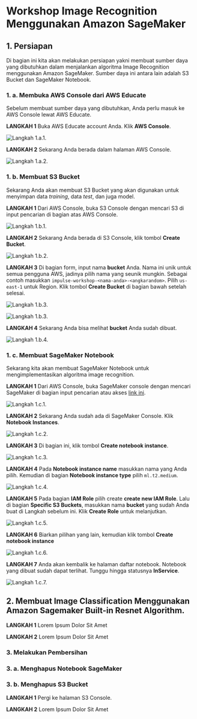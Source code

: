 # Workshop Image Recognition Menggunakan Amazon SageMaker

## 1. Persiapan

Di bagian ini kita akan melakukan persiapan yakni membuat sumber daya yang dibutuhkan dalam menjalankan algoritma Image Recognition menggunakan Amazon SageMaker. Sumber daya ini antara lain adalah S3 Bucket dan SageMaker Notebook. 

### 1. a. Membuka AWS Console dari AWS Educate

Sebelum membuat sumber daya yang dibutuhkan, Anda perlu masuk ke AWS Console lewat AWS Educate.

**LANGKAH 1** Buka AWS Educate account Anda. Klik **AWS Console**.

![Langkah 1.a.1.](images/step-1.png)

**LANGKAH 2** Sekarang Anda berada dalam halaman AWS Console.

![Langkah 1.a.2.](images/step-2.png)

### 1. b. Membuat S3 Bucket

Sekarang Anda akan membuat S3 Bucket yang akan digunakan untuk menyimpan data _training_, data _test_, dan juga model.

**LANGKAH 1** Dari AWS Console, buka S3 Console dengan mencari S3 di input pencarian di bagian atas AWS Console.

![Langkah 1.b.1.](images/step-3.png)

**LANGKAH 2** Sekarang Anda berada di S3 Console, klik tombol **Create Bucket**.

![Langkah 1.b.2.](images/step-4.png)

**LANGKAH 3** Di bagian form, input nama __bucket__ Anda. Nama ini unik untuk semua pengguna AWS, jadinya pilih nama yang seunik mungkin. Sebagai contoh masukkan `impulse-workshop-<nama-anda>-<angkarandom>`. Pilih `us-east-1` untuk Region. Klik tombol **Create Bucket** di bagian bawah setelah selesai.

![Langkah 1.b.3.](images/step-5.png)

![Langkah 1.b.3.](images/step-6.png)

**LANGKAH 4** Sekarang Anda bisa melihat __bucket__ Anda sudah dibuat.

![Langkah 1.b.4.](images/step-7.png)

### 1. c. Membuat SageMaker Notebook

Sekarang kita akan membuat SageMaker Notebook untuk mengimplementasikan algoritma image recognition.

**LANGKAH 1** Dari AWS Console, buka SageMaker console dengan mencari SageMaker di bagian input pencarian atau akses [link ini](https://console.aws.amazon.com/sagemaker/home).

![Langkah 1.c.1.](images/step-9.png) 

**LANGKAH 2** Sekarang Anda sudah ada di SageMaker Console. Klik **Notebook Instances**.

![Langkah 1.c.2.](images/step-10.png) 

**LANGKAH 3** Di bagian ini, klik tombol **Create notebook instance**.

![Langkah 1.c.3.](images/step-11.png)

**LANGKAH 4** Pada **Notebook instance name** masukkan nama yang Anda pilih. Kemudian di bagian **Notebook instance type** pilih `ml.t2.medium`.

![Langkah 1.c.4.](images/step-12.png)

**LANGKAH 5** Pada bagian **IAM Role** pilih create **create new IAM Role**. Lalu di bagian **Specific S3 Buckets**, masukkan nama __bucket__ yang sudah Anda buat di Langkah sebelum ini. Klik **Create Role** untuk melanjutkan.

![Langkah 1.c.5.](images/step-13.png)

**LANGKAH 6** Biarkan pilihan yang lain, kemudian klik tombol **Create notebook instance**

![Langkah 1.c.6.](images/step-14.png)

**LANGKAH 7** Anda akan kembalik ke halaman daftar notebook. Notebook yang dibuat sudah dapat terlihat. Tunggu hingga statusnya **InService**.

![Langkah 1.c.7.](images/step-15.png)

## 2. Membuat Image Classification Menggunakan Amazon Sagemaker Built-in Resnet Algorithm.

**LANGKAH 1** Lorem Ipsum Dolor Sit Amet

**LANGKAH 2** Lorem Ipsum Dolor Sit Amet

### 3. Melakukan Pembersihan

### 3. a. Menghapus Notebook SageMaker

### 3. b. Menghapus S3 Bucket

**LANGKAH 1** Pergi ke halaman S3 Console.

**LANGKAH 2** Lorem Ipsum Dolor Sit Amet
